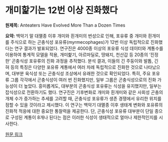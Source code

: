 # 개미핥기는 12번 이상 진화했다

**원제목:** Anteaters Have Evolved More Than a Dozen Times

**요약:** 백악기 말 대멸종 이후 개미와 흰개미의 번성으로 인해, 포유류 중 개미와 흰개미를 주식으로 하는 곤충식성 포유류(myrmecophages)가 12번 이상 독립적으로 진화했다는 연구 결과가 발표되었다.  연구진은 4000종 이상의 포유류 식성 데이터와 계통수를 이용하여 통계적 모델을 적용,  개미핥기, 아르마딜로, 땅돼지, 천산갑 등 20종의 ‘진정한’ 곤충식성 포유류의 진화 과정을 추적했다.  분석 결과,  이들의 긴 주둥이와 발톱, 긴 혀 등의 특징은 다양한 포유류 계통에서 여러 차례 독립적으로 진화한 것으로 나타났으며, 대부분 육식성 또는 곤충식성 조상에서 유래한 것으로 확인되었다.  특히,  주요 포유류 그룹 각각에서 곤충식성이 여러 번 진화했지만, 일부 그룹은 곤충식성으로의 진화 가능성이 더 높았다.  흥미롭게도,  대부분의 곤충식성 포유류는 식성을 유지했지만,  일부는 잡식성으로 전환하기도 했다.  연구진은 기후변화로 개미와 흰개미와 같은 사회성 곤충의 개체 수가 증가하는 추세를 고려할 때, 곤충식성 포유류가 생존 경쟁에서 유리한 위치를 점할 수 있을 것이라고 제시했다.  이 연구는 백악기 대멸종 이후 생태계 변화와 포유류의 진화적 적응에 대한 중요한 통찰력을 제공한다.  단, 곤충식성 포유류 대부분이 단일 종으로 구성된 계통이 8개나 된다는 점은 이러한 식성이 생태적으로 얼마나 제한적인지를 시사한다.

[원문 링크](https://nautil.us/anteaters-have-evolved-more-than-a-dozen-times-1225481/)
